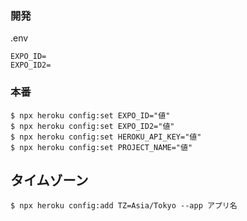 ### 開発

.env

```
EXPO_ID=
EXPO_ID2=
```

### 本番
```
$ npx heroku config:set EXPO_ID="値"
$ npx heroku config:set EXPO_ID2="値"
$ npx heroku config:set HEROKU_API_KEY="値"
$ npx heroku config:set PROJECT_NAME="値"
```

## タイムゾーン

```
$ npx heroku config:add TZ=Asia/Tokyo --app アプリ名
```
